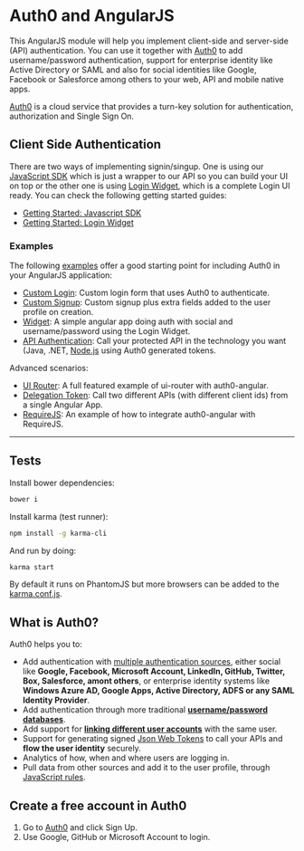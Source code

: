 # Auth0 and AngularJS

This AngularJS module will help you implement client-side and server-side (API) authentication. You can use it together with [Auth0](https://www.auth0.com) to add username/password authentication, support for enterprise identity like Active Directory or SAML and also for social identities like Google, Facebook or Salesforce among others to your web, API and mobile native apps.

[Auth0](https://www.auth0.com) is a cloud service that provides a turn-key solution for authentication, authorization and Single Sign On.

## Client Side Authentication

There are two ways of implementing signin/singup. One is using our [JavaScript SDK](https://github.com/auth0/auth0.js) which is just a wrapper to our API so you can build your UI on top or the other one is using [Login Widget](https://docs.auth0.com/login-widget2), which is a complete Login UI ready. You can check the following getting started guides:

 * [Getting Started: Javascript SDK](docs/jssdk.md)
 * [Getting Started: Login Widget](docs/widget.md)



### Examples

The following [examples](examples) offer a good starting point for including Auth0 in your AngularJS application:

 * [Custom Login](examples/custom-login): Custom login form that uses Auth0 to authenticate.
 * [Custom Signup](examples/custom-signup): Custom signup plus extra fields added to the user profile on creation.
 * [Widget](examples/widget): A simple angular app doing auth with social and username/password using the Login Widget.
 * [API Authentication](examples/api-authentication): Call your protected API in the technology you want (Java, .NET, [Node.js](examples/api-authentication/nodejs) using Auth0 generated tokens.

Advanced scenarios:
 * [UI Router](examples/ui-router): A full featured example of ui-router with auth0-angular.
 * [Delegation Token](examples/delegation-token): Call two different APIs (with different client ids) from a single Angular App.
 * [RequireJS](examples/requirejs): An example of how to integrate auth0-angular with RequireJS.


---

## Tests

Install bower dependencies:

```sh
bower i
```

Install karma (test runner):

```sh
npm install -g karma-cli
```

And run by doing:

```sh
karma start
```

By default it runs on PhantomJS but more browsers can be added to the [karma.conf.js](karma.conf.js).

## What is Auth0?

Auth0 helps you to:

* Add authentication with [multiple authentication sources](https://docs.auth0.com/identityproviders), either social like **Google, Facebook, Microsoft Account, LinkedIn, GitHub, Twitter, Box, Salesforce, amont others**, or enterprise identity systems like **Windows Azure AD, Google Apps, Active Directory, ADFS or any SAML Identity Provider**.
* Add authentication through more traditional **[username/password databases](https://docs.auth0.com/mysql-connection-tutorial)**.
* Add support for **[linking different user accounts](https://docs.auth0.com/link-accounts)** with the same user.
* Support for generating signed [Json Web Tokens](https://docs.auth0.com/jwt) to call your APIs and **flow the user identity** securely.
* Analytics of how, when and where users are logging in.
* Pull data from other sources and add it to the user profile, through [JavaScript rules](https://docs.auth0.com/rules).

## Create a free account in Auth0

1. Go to [Auth0](https://auth0.com) and click Sign Up.
2. Use Google, GitHub or Microsoft Account to login.

